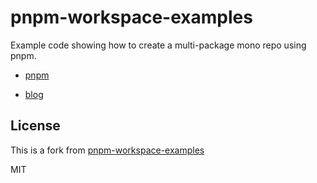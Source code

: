 # pnpm-workspace-examples

Example code showing how to create a multi-package mono repo using pnpm.

- [pnpm](https://pnpm.io/)

- [blog](https://www.codecapers.com.au/pnpm-workspaces/)
<!-- - [blog](https://blog.logrocket.com/managing-full-stack-monorepo-pnpm/) -->

## License

This is a fork from [pnpm-workspace-examples](https://github.com/ashleydavis/pnpm-workspace-examples)

MIT
